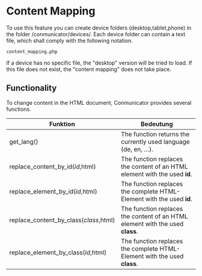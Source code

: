 # Content Mapping

To use this feature you can create device folders (desktop,tablet,phone) in the folder /conmunicator/devices/. Each device folder can contain a text file, which shall comply with the following notation.

```
content_mapping.php
```

If a device has no specific file, the "desktop" version will be tried to load. If this file does not exist, the "content mapping" does not take place.

## Functionality

To change content in the HTML document, Conmunicator provides several functions.

| Funktion | Bedeutung |
|-|-|
|get_lang()|The function returns the currently used language (de, en, …).|
|replace_content_by_id($id,$html)|The function replaces the content of an HTML element with the used **id**.|
|replace_element_by_id($id,$html)|The function replaces the complete HTML-Element with the used **id**.|
|replace_content_by_class($class,$html)|The function replaces the content of an HTML element with the used **class**.|
|replace_element_by_class($id,$html)|The function replaces the complete HTML-Element with the used **class**.|